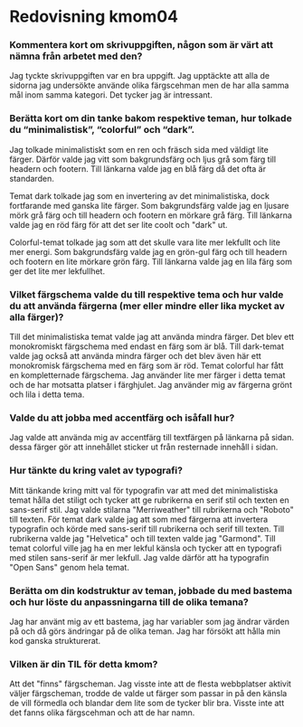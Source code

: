 ---
---
Redovisning kmom04
=========================

### Kommentera kort om skrivuppgiften, någon som är värt att nämna från arbetet med den? ###
Jag tyckte skrivuppgiften var en bra uppgift. Jag upptäckte att alla de sidorna jag undersökte använde olika färgscehman men de har alla samma mål inom samma kategori. Det tycker jag är intressant.

### Berätta kort om din tanke bakom respektive teman, hur tolkade du “minimalistisk”, “colorful” och “dark”. ###
Jag tolkade minimalistiskt som en ren och fräsch sida med väldigt lite färger. Därför valde jag vitt som bakgrundsfärg och ljus grå som färg till headern och footern. Till länkarna valde jag en blå färg då det ofta är standarden.

Temat dark tolkade jag som en invertering av det minimalistiska, dock fortfarande med ganska lite färger. Som bakgrundsfärg valde jag en ljusare mörk grå färg och till headern och footern en mörkare grå färg. Till länkarna valde jag en röd färg för att det ser lite coolt och "dark" ut.

Colorful-temat tolkade jag som att det skulle vara lite mer lekfullt och lite mer energi. Som bakgrundsfärg valde jag en grön-gul färg och till headern och footern en lite mörkare grön färg. Till länkarna valde jag en lila färg som ger det lite mer lekfullhet.

### Vilket färgschema valde du till respektive tema och hur valde du att använda färgerna (mer eller mindre eller lika mycket av alla färger)? ###
Till det minimalistiska temat valde jag att använda mindra färger. Det blev ett monokromiskt färgschema med endast en färg som är blå. Till dark-temat valde jag också att använda mindra färger och det blev även här ett monokromisk färgschema med en färg som är röd. Temat colorful har fått en kompletternade färgschema. Jag använder lite mer färger i detta temat och de har motsatta platser i färghjulet. Jag använder mig av färgerna grönt och lila i detta tema.

### Valde du att jobba med accentfärg och isåfall hur? ###
Jag valde att använda mig av accentfärg till textfärgen på länkarna på sidan. dessa färger gör att innehållet sticker ut från resternade innehåll i sidan.

### Hur tänkte du kring valet av typografi? ###
Mitt tänkande kring mitt val för typografin var att med det minimalistiska temat hålla det stiligt och tycker att ge rubrikerna en serif stil och texten en sans-serif stil. Jag valde stilarna "Merriweather" till rubrikerna och "Roboto" till texten. För temat dark valde jag att som med färgerna att invertera typografin och körde med sans-serif till rubrikerna och serif till texten. Till rubrikerna valde jag "Helvetica" och till texten valde jag "Garmond". Till temat colorful ville jag ha en mer lekful känsla och tycker att en typografi med stilen sans-serif är mer lekfull. Jag valde därför att ha typografin "Open Sans" genom hela temat.

### Berätta om din kodstruktur av teman, jobbade du med bastema och hur löste du anpassningarna till de olika temana? ###
Jag har använt mig av ett bastema, jag har variabler som jag ändrar värden på och då görs ändringar på de olika teman. Jag har försökt att hålla min kod ganska strukturerat.

### Vilken är din TIL för detta kmom? ###
Att det "finns" färgscheman. Jag visste inte att de flesta webbplatser aktivit väljer färgscheman, trodde de valde ut färger som passar in på den känsla de vill förmedla och blandar dem lite som de tycker blir bra. Visste inte att det fanns olika färgscehman och att de har namn.

